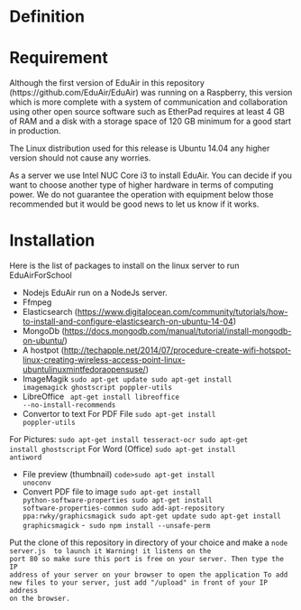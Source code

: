 <h1>Definition</h1>

<h1>Requirement</h1>
Although the first version of EduAir in this repository (https://github.com/EduAir/EduAir) was running on a Raspberry, this version which is more complete with a system of communication and collaboration using other open source software such as EtherPad requires at least 4 GB of RAM and a disk with a storage space of 120 GB minimum for a good start in production.

The Linux distribution used for this release is Ubuntu 14.04 any higher version should not cause any worries.

As a server we use Intel NUC Core i3 to install EduAir. You can decide if you want to choose another type of higher hardware in terms of computing power. We do not guarantee the operation with equipment below those recommended but it would be good news to let us know if it works.

<h1>Installation</h1>

Here is the list of packages to install on the linux server to run EduAirForSchool

-	Nodejs 
EduAir run on a NodeJs server.
-	Ffmpeg
-	Elasticsearch (https://www.digitalocean.com/community/tutorials/how-to-install-and-configure-elasticsearch-on-ubuntu-14-04)
-	MongoDb (https://docs.mongodb.com/manual/tutorial/install-mongodb-on-ubuntu/)
-	A hostpot (http://techapple.net/2014/07/procedure-create-wifi-hotspot-linux-creating-wireless-access-point-linux-ubuntulinuxmintfedoraopensuse/)
-	ImageMagik 
<code>sudo apt-get update
sudo apt-get install imagemagick ghostscript poppler-utils</code>
-	LibreOffice 
<code> apt-get install libreoffice --no-install-recommends</code>
-	Convertor to text
For PDF File
 <code>sudo apt-get install poppler-utils</code>

For Pictures:
 <code>sudo apt-get install tesseract-ocr
sudo apt-get install ghostscript</code>
For Word (Office)
<code>sudo apt-get install antiword</code>
-	File preview (thumbnail)
<code>code>sudo apt-get install unoconv</code>
-	Convert PDF file to image
<code>sudo apt-get install python-software-properties
sudo apt-get install software-properties-common
sudo add-apt-repository ppa:rwky/graphicsmagick
sudo apt-get update
sudo apt-get install graphicsmagick</code>
-<code>	sudo npm install --unsafe-perm</code>

Put the clone of this repository in directory of your choice and make a
<code>node server.js </node> to launch it
Warning! it listens on the port 80 so make sure this port is free on your server.
Then type the IP address of your server on your browser to open the application
To add new files to your server, just add "/upload" in front of your IP address on the browser.

